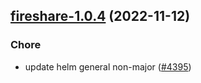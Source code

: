

## [fireshare-1.0.4](https://github.com/truecharts/charts/compare/fireshare-1.0.3...fireshare-1.0.4) (2022-11-12)

### Chore

- update helm general non-major ([#4395](https://github.com/truecharts/charts/issues/4395))
  
  